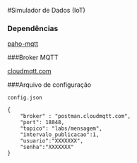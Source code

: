 #Simulador de Dados (IoT)

### Dependências

[paho-mqtt](https://pypi.org/project/paho-mqtt/)

###Broker MQTT

[cloudmqtt.com](https://www.cloudmqtt.com)


###Arquivo de configuração

```config.json```

```
{
	"broker" : "postman.cloudmqtt.com",
	"port": 18848,
	"topico": "labs/mensagem",
	"intervalo_publicacao":1,
	"usuario":"XXXXXXX",
	"senha":"XXXXXXX"
}
```